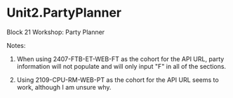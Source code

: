 # Unit2.PartyPlanner

Block 21 Workshop: Party Planner

Notes:

1. When using 2407-FTB-ET-WEB-FT as the cohort for the API URL, party information will not populate and will only input "F" in all of the sections.

2. Using 2109-CPU-RM-WEB-PT as the cohort for the API URL seems to work, although I am unsure why.
